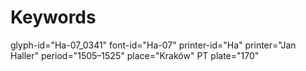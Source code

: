 # Keywords
glyph-id="Ha-07_0341"
font-id="Ha-07"
printer-id="Ha"
printer="Jan Haller"
period="1505–1525"
place="Kraków"
PT plate="170"
